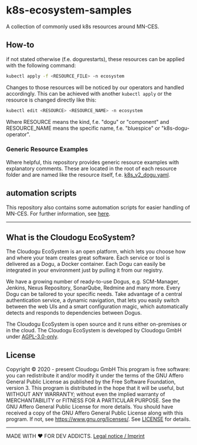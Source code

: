 # k8s-ecosystem-samples

A collection of commonly used k8s resources around MN-CES.

## How-to

if not stated otherwise (f.e. dogurestarts), these resources can be applied with the following command:

```bash
kubectl apply -f <RESOURCE_FILE> -n ecosystem
```

Changes to those resources will be noticed by our operators and handled accordingly. This can be achieved with another 
`kubectl apply` or the resource is changed directly like this:

```bash
kubectl edit <RESOURCE> <RESOURCE_NAME> -n ecosystem
```

Where RESOURCE means the kind, f.e. "dogu" or "component" and RESOURCE_NAME means the specific name, f.e. 
"bluespice" or "k8s-dogu-operator".

### Generic Resource Examples

Where helpful, this repository provides generic resource examples with explanatory comments. These are located in the 
root of each resource folder and are named like the resource itself, f.e. [k8s_v2_dogu.yaml](dogus/k8s_v2_dogu.yaml).

## automation scripts

This repository also contains some automation scripts for easier handling of MN-CES. For further information, see 
[here](scripts/README.md).

---

## What is the Cloudogu EcoSystem?
The Cloudogu EcoSystem is an open platform, which lets you choose how and where your team creates great software. Each service or tool is delivered as a Dogu, a Docker container. Each Dogu can easily be integrated in your environment just by pulling it from our registry.

We have a growing number of ready-to-use Dogus, e.g. SCM-Manager, Jenkins, Nexus Repository, SonarQube, Redmine and many more. Every Dogu can be tailored to your specific needs. Take advantage of a central authentication service, a dynamic navigation, that lets you easily switch between the web UIs and a smart configuration magic, which automatically detects and responds to dependencies between Dogus.

The Cloudogu EcoSystem is open source and it runs either on-premises or in the cloud. The Cloudogu EcoSystem is developed by Cloudogu GmbH under [AGPL-3.0-only](https://spdx.org/licenses/AGPL-3.0-only.html).

## License
Copyright © 2020 - present Cloudogu GmbH
This program is free software: you can redistribute it and/or modify it under the terms of the GNU Affero General Public License as published by the Free Software Foundation, version 3.
This program is distributed in the hope that it will be useful, but WITHOUT ANY WARRANTY; without even the implied warranty of MERCHANTABILITY or FITNESS FOR A PARTICULAR PURPOSE. See the GNU Affero General Public License for more details.
You should have received a copy of the GNU Affero General Public License along with this program. If not, see https://www.gnu.org/licenses/.
See [LICENSE](LICENSE) for details.


---
MADE WITH :heart:&nbsp;FOR DEV ADDICTS. [Legal notice / Imprint](https://cloudogu.com/en/imprint/?mtm_campaign=ecosystem&mtm_kwd=imprint&mtm_source=github&mtm_medium=link)

